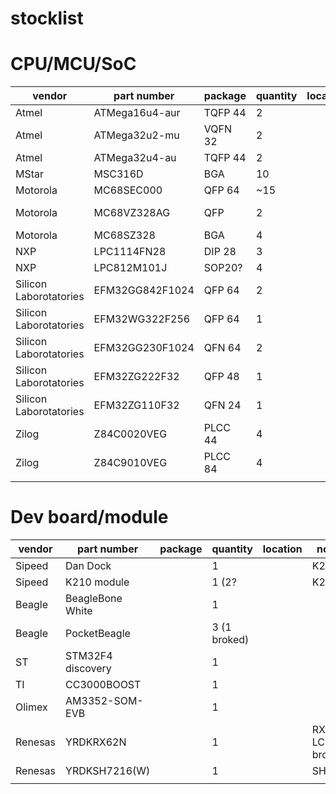 # stocklist

# CPU/MCU/SoC

| vendor                 | part number     | package | quantity | location | notes         |
|------------------------|-----------------|---------|----------|----------|---------------|
| Atmel                  | ATMega16u4-aur  | TQFP 44 | 2        |          |               |
| Atmel                  | ATMega32u2-mu   | VQFN 32 | 2        |          |               |
| Atmel                  | ATMega32u4-au   | TQFP 44 | 2        |          |               |
| MStar                  | MSC316D         | BGA     | 10       |          |               |
| Motorola               | MC68SEC000      | QFP 64  | ~15      |          |               |
| Motorola               | MC68VZ328AG     | QFP     | 2        |          | DragonBall VZ |
| Motorola               | MC68SZ328       | BGA     | 4        |          |               |
| NXP                    | LPC1114FN28     | DIP 28  | 3        |          |               |
| NXP                    | LPC812M101J     | SOP20?  | 4        |          |               |
| Silicon Laborotatories | EFM32GG842F1024 | QFP 64  | 2        |          |               |
| Silicon Laborotatories | EFM32WG322F256  | QFP 64  | 1        |          |               |
| Silicon Laborotatories | EFM32GG230F1024 | QFN 64  | 2        |          |               |
| Silicon Laborotatories | EFM32ZG222F32   | QFP 48  | 1        |          |               |
| Silicon Laborotatories | EFM32ZG110F32   | QFN 24  | 1        |          |               |
| Zilog                  | Z84C0020VEG     | PLCC 44 | 4        |          |               |
| Zilog                  | Z84C9010VEG     | PLCC 84 | 4        |          | Z80 IO chip   |
|                        |                 |         |          |          |               |

# Dev board/module

| vendor                 | part number       | package | quantity     | location | notes                |
|------------------------|-------------------|---------|--------------|----------|----------------------|
| Sipeed                 | Dan Dock          |         | 1            |          | K210                 |
| Sipeed                 | K210 module       |         | 1 (2?        |          | K210                 |
| Beagle                 | BeagleBone White  |         | 1            |          |                      |
| Beagle                 | PocketBeagle      |         | 3 (1 broked) |          |                      |
| ST                     | STM32F4 discovery |         | 1            |          |                      |
| TI                     | CC3000BOOST       |         | 1            |          |                      |
| Olimex                 | AM3352-SOM-EVB    |         | 1            |          |                      |
| Renesas                | YRDKRX62N         |         | 1            |          | RX62N, LCD is broked |
| Renesas                | YRDKSH7216(W)     |         | 1            |          | SH2A                 |
|                        |                   |         |              |          |                      |

